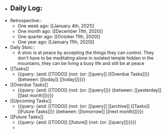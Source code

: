 - Daily Log:
    -  
- Retrospective::
    - One week ago: [[January 4th, 2021]]
    - One month ago: [[December 11th, 2020]]
    - One quarter ago: [[October 11th, 2020]]
    - One year ago: [[January 11th, 2020]]
- Daily Stoic::
    - A stoic is at peace by accepting the things they can control. They don't have to be meditating alone in isolated temple hidden in the mountains, they can be living a busy life and still be at peace
- [[Tasks]]
    - {{query: {and: [[TODO]] {not: {or: [[query]] [[Overdue Tasks]]}} {between: [[today]] [[today]]}}}}
- [[Overdue Tasks]]
    - {{query: {and: [[TODO]] {not: {or: [[query]]}} {between: [[yesterday]] [[last month]]}}}}
- [[Upcoming Tasks]]
    - {{query: {and: [[TODO]] {not: {or: [[query]] [[archive]] [[Tasks]] [[Future Tasks]]}} {between: [[tomorrow]] [[next month]]}}}}
- [[Future Tasks]]
    - {{query: {and: [[TODO]] [[future]] {not: {or: [[query]]}}}}}
    - 
